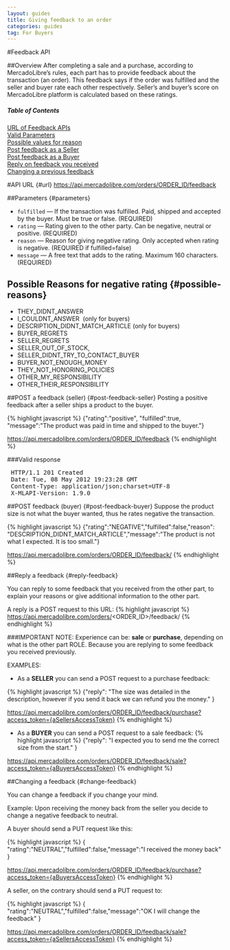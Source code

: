 ```yaml
---
layout: guides
title: Giving feedback to an order
categories: guides
tag: For Buyers
---
```


#Feedback API

##Overview
After completing a sale and a purchase, according to MercadoLibre’s rules, each part has to provide feedback about the transaction (an order).
This feedback says if the order was fulfilled and the seller and buyer rate each other respectively.
Seller’s and buyer’s score on MercadoLibre platform is calculated based on these ratings.

<div class="contents">
  <h5>Table of Contents</h5>
  <dl>
    <dt><a href="javascript:void(0)" onClick="goToByScroll('url')">URL of Feedback APIs</a></dt>
    <dt><a href="javascript:void(0)" onClick="goToByScroll('parameters')">Valid Parameters</a></dt>
    <dt><a href="javascript:void(0)" onClick="goToByScroll('possible-reasons')">Possible values for reason</a></dt>
    <dt><a href="javascript:void(0)" onClick="goToByScroll('post-feedback-seller')">Post feedback as a Seller</a></dt>
    <dt><a href="javascript:void(0)" onClick="goToByScroll('post-feedback-buyer')">Post feedback as a Buyer</a></dt>
    <dt><a href="javascript:void(0)" onClick="goToByScroll('reply-feedback')">Reply on feedback you received</a></dt>
    <dt><a href="javascript:void(0)" onClick="goToByScroll('change-feedback')">Changing a previous feedback</a></dt>
  </dl>
</div>


#API URL {#url}
https://api.mercadolibre.com/orders/ORDER_ID/feedback

##Parameters {#parameters}
- `fulfilled` — If the transaction was fulfilled. Paid, shipped and accepted by the buyer. Must be true or false. (REQUIRED)
- `rating` —  Rating given to the other party. Can be negative, neutral or positive. (REQUIRED)
- `reason` — Reason for giving negative rating. Only accepted when rating is negative.  (REQUIRED if fulfilled=false)
- `message` — A free text that adds to the rating. Maximum 160 characters. (REQUIRED)

## Possible Reasons for negative rating {#possible-reasons}
* THEY_DIDNT_ANSWER
* I_COULDNT_ANSWER  (only for buyers)
* DESCRIPTION_DIDNT_MATCH_ARTICLE (only for buyers)
* BUYER_REGRETS
* SELLER_REGRETS
* SELLER_OUT_OF_STOCK,
* SELLER_DIDNT_TRY_TO_CONTACT_BUYER
* BUYER_NOT_ENOUGH_MONEY
* THEY_NOT_HONORING_POLICIES
* OTHER_MY_RESPONSIBILITY
* OTHER_THEIR_RESPONSIBILITY



##POST a feedback (seller) {#post-feedback-seller}
Posting a positive feedback after a seller ships a product to the buyer.

{% highlight javascript %}
{"rating":"positive",  "fulfilled":true, "message":"The product was paid in time and shipped to the buyer."}

https://api.mercadolibre.com/orders/ORDER_ID/feedback
{% endhighlight %}


###Valid response

<pre class="terminal">
 HTTP/1.1 201 Created
 Date: Tue, 08 May 2012 19:23:28 GMT
 Content-Type: application/json;charset=UTF-8
 X-MLAPI-Version: 1.9.0
</pre>



##POST feedback (buyer) {#post-feedback-buyer}
Suppose the product size is not what the buyer wanted, thus he rates negative the transaction.

{% highlight javascript %}
{"rating":"NEGATIVE","fulfilled":false,"reason": "DESCRIPTION_DIDNT_MATCH_ARTICLE","message":"The product is not what I expected. It is too small."}

https://api.mercadolibre.com/orders/ORDER_ID/feedback/
{% endhighlight %}



##Reply a feedback {#reply-feedback}

You can reply to some feedback that you received from the other part, to explain your reasons or give additional information to the other part.

A reply is a POST request to this URL:
{% highlight javascript %}
https://api.mercadolibre.com/orders/<ORDER_ID>/feedback/<EXPERIENCE>
{% endhighlight %}

###IMPORTANT NOTE:
Experience can be: **sale** or **purchase**, depending on what is the other part ROLE. Because you are replying to some feedback you received previously.

EXAMPLES:

- As a **SELLER** you can send a POST request to a purchase feedback:

{% highlight javascript %}
{"reply": "The size was detailed in the description, however if you send it back we can refund you the money." }

https://api.mercadolibre.com/orders/ORDER_ID/feedback/purchase?access_token={aSellersAccessToken}
{% endhighlight %}

- As a **BUYER** you can send a POST request to a sale feedback:
{% highlight javascript %}
{"reply": "I expected you to send me the correct size from the start." }

https://api.mercadolibre.com/orders/ORDER_ID/feedback/sale?access_token={aBuyersAccessToken}
{% endhighlight %}


##Changing a feedback {#change-feedback}

You can change a feedback if you change your mind.

Example: Upon receiving the money back from the seller you decide to change a negative feedback to neutral.

A buyer should send a PUT request like this:

{% highlight javascript %}
{
"rating":"NEUTRAL","fulfilled":false,"message":"I received the money back"
}

https://api.mercadolibre.com/orders/ORDER_ID/feedback/purchase?access_token={aBuyersAccessToken}
{% endhighlight %}


A seller, on the contrary should send a PUT request to:

{% highlight javascript %}
{
"rating":"NEUTRAL","fulfilled":false,"message":"OK I will change the feedback"
}

https://api.mercadolibre.com/orders/ORDER_ID/feedback/sale?access_token={aSellersAccessToken}
{% endhighlight %}



